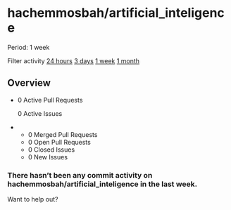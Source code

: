 # hachemmosbah/artificial\_inteligence

 Period: 1 week

Filter activity [24 hours](https://github.com/hachemmosbah/artificial_inteligence/pulse/daily) [3 days](https://github.com/hachemmosbah/artificial_inteligence/pulse/halfweekly) [1 week](hachemmosbah-artificial_inteligence-6.md) [1 month](https://github.com/hachemmosbah/artificial_inteligence/pulse/monthly)

## Overview

* 0 Active Pull Requests

  0 Active Issues

* *  0 Merged Pull Requests
  *  0 Open Pull Requests
  *  0 Closed Issues
  *  0 New Issues

### There hasn’t been any commit activity on hachemmosbah/artificial\_inteligence in the last week.

Want to help out?

